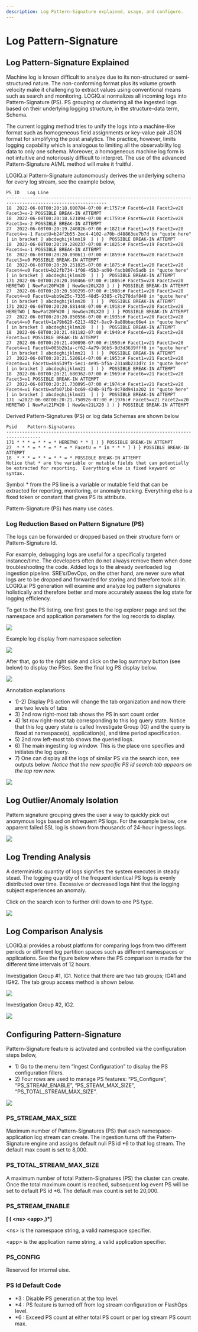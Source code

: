 ```yaml
---
description: Log Pattern-Signature explained, usage, and configure.
---
```


# Log Pattern-Signature

## Log Pattern-Signature Explained

Machine log is known difficult to analyze due to its non-structured or semi-structured nature.  The non-conforming format plus its volume growth velocity make it challenging to extract values using conventional means such as search and monitoring.  LOGIQ.ai normalizes all incoming logs into Pattern-Signature (PS).  PS grouping or clustering all the ingested logs based on their underlying logging structure, in the structure-data term, Schema.&#x20;

The current logging method tries to unify the logs into a machine-like format such as homogeneous field assignments or key-value pair JSON format for simplifying the post analytics.  The practice, however, limits logging capability which is analogous to limiting all the observability log data to only one schema.  Moreover, a homogeneous machine log form is not intuitive and notoriously difficult to interpret.  The use of the advanced Pattern-Signature AI/ML method will make it fruitful.&#x20;

LOGIQ.ai Pattern-Signature autonomously derives the underlying schema for every log stream, see the example below,

```
PS_ID	Log Line
------------------------------------------------------------------------------------------------------------
18	2022-06-08T00:20:18.600784-07:00 #:1757:# Facet6=v18 Facet2=v20 Facet3=v-2 POSSIBLE BREAK-IN ATTEMPT
18	2022-06-08T00:20:18.621094-07:00 #:1759:# Facet6=v18 Facet2=v20 Facet3=v-2 POSSIBLE BREAK-IN ATTEMPT
27	2022-06-08T00:20:19.240826-07:00 #:1821:# Facet1=v19 Facet2=v20 Facet4=v-1 FacetU=b24f2b55-2ec4-4102-a70b-d48863ee7b7d in "quote here"  [ in bracket ] abcdeghijklmn19  ] ) }  POSSIBLE BREAK-IN ATTEMPT
18	2022-06-08T00:20:19.280237-07:00 #:1825:# Facet5=v19 Facet2=v20 Facet4=v-1 POSSIBLE BREAK-IN ATTEMPT
18	2022-06-08T00:20:20.090611-07:00 #:1859:# Facet6=v20 Facet2=v20 Facet3=v0 POSSIBLE BREAK-IN ATTEMPT
18	2022-06-08T00:20:20.251025-07:00 #:1875:# Facet1=v20 Facet2=v20 Facet4=v0 FacetU=b22fb734-1f08-45b3-ad90-facb807e5adb in "quote here"  [ in bracket ] abcdeghijklmn20  ] ) }  POSSIBLE BREAK-IN ATTEMPT
171	2022-06-08T00:20:20.360466-07:00 #:1886:# Facet5=v20 Facet2=v20 HERETWO [ NewPat20FW20 ] NewGen20LX20 ] ) } POSSIBLE BREAK-IN ATTEMPT
27	2022-06-08T00:20:20.580295-07:00 #:1908:# Facet1=v20 Facet2=v20 Facet4=v0 FacetU=abb9e25c-7335-48d5-9385-c7b278daf840 in "quote here"  [ in bracket ] abcdeghijklmn20  ] ) }  POSSIBLE BREAK-IN ATTEMPT
171	2022-06-08T00:20:20.681448-07:00 #:1918:# Facet5=v20 Facet2=v20 HERETWO [ NewPat20FW20 ] NewGen20LX20 ] ) } POSSIBLE BREAK-IN ATTEMPT
27	2022-06-08T00:20:20.850556-07:00 #:1935:# Facet1=v20 Facet2=v20 Facet4=v0 FacetU=1e79b620-6213-492f-8ac9-9a88bbac66e4 in "quote here"  [ in bracket ] abcdeghijklmn20  ] ) }  POSSIBLE BREAK-IN ATTEMPT
18	2022-06-08T00:20:21.481182-07:00 #:1949:# Facet6=v21 Facet2=v20 Facet3=v1 POSSIBLE BREAK-IN ATTEMPT
27	2022-06-08T00:20:21.490098-07:00 #:1950:# Facet1=v21 Facet2=v20 Facet4=v1 FacetU=005b2b1a-cf62-4a79-96b5-9d3d3639fff8 in "quote here"  [ in bracket ] abcdeghijklmn21  ] ) }  POSSIBLE BREAK-IN ATTEMPT
27	2022-06-08T00:20:21.520614-07:00 #:1953:# Facet1=v21 Facet2=v20 Facet4=v1 FacetU=49a539fa-5ec1-4e95-bf5a-231a8b233d7c in "quote here"  [ in bracket ] abcdeghijklmn21  ] ) }  POSSIBLE BREAK-IN ATTEMPT
18	2022-06-08T00:20:21.680362-07:00 #:1969:# Facet6=v21 Facet2=v20 Facet3=v1 POSSIBLE BREAK-IN ATTEMPT
27	2022-06-08T00:20:21.730095-07:00 #:1974:# Facet1=v21 Facet2=v20 Facet4=v1 FacetU=afb071b0-bc69-424b-91fb-0c78d941a202 in "quote here"  [ in bracket ] abcdeghijklmn21  ] ) }  POSSIBLE BREAK-IN ATTEMPT
171	:w2022-06-08T00:20:21.750926-07:00 #:1976:# Facet5=v21 Facet2=v20 HERETWO [ NewPat21FW20 ] NewGen21LX20 ] ) } POSSIBLE BREAK-IN ATTEMPT

```

Derived Pattern-Signatures (PS) or log data Schemas are shown below

```
Psid	Pattern-Signatures
-----------------------------------------------------------------------------------
171	* * * = * * = * HERETWO * * ] ) } POSSIBLE BREAK-IN ATTEMPT
27	* * * = * * = * * = * FacetU = * in * * * ] ) } POSSIBLE BREAK-IN ATTEMPT
18	* * * = * * = * * = * POSSIBLE BREAK-IN ATTEMPT
Notice that * are the variable or mutable fields that can potentially be extracted for reporting.  Everything else is fixed keyword or syntax.  

```

Symbol \* from the PS line is a variable or mutable field that can be extracted for reporting, monitoring, or anomaly tracking.  Everything else is a fixed token or constant that gives PS its attribute.

Pattern-Signature (PS) has many use cases.

### Log Reduction Based on Pattern Signature (PS)

The logs can be forwarded or dropped based on their structure form or Pattern-Signature Id.&#x20;

For example, debugging logs are useful for a specifically targeted instance/time.  The developers often do not always remove them when done troubleshooting the code.  Added logs to the already overloaded log ingestion pipeline.  SRE’s/DevOps, on the other hand, are never sure what logs are to be dropped and forwarded for storing and therefore took all in.  LOGIQ.ai PS generation will examine and analyze log pattern signatures holistically and therefore better and more accurately assess the log state for logging efficiency.

To get to the PS listing, one first goes to the log explorer page and set the namespace and application parameters for the log records to display.&#x20;

![](../.gitbook/assets/t1-2022-06-21\_14-36-24.jpg)

Example log display from namespace selection

![](../.gitbook/assets/t2-ex-s1-2022-06-21\_13-25-25.jpg)

After that, go to the right side and click on the log summary button (see below) to display the PSes. See the final log PS display below.

![](../.gitbook/assets/t3-ex-s3aa-2022-06-21\_13-37-36.jpg)

Annotation explanations

* 1\)-2) Display PS action will change the tab organization and now there are two levels of tabs
* 3\) 2nd row right-most tab shows the PS in sort count order
* 4\) 1st row right-most tab corresponding to this log query state.  Notice that this log query state is called Investigate Group (IG) and the query is fixed at namespace(s), application(s), and time period specification.&#x20;
* 5\) 2nd row left-most tab shows the queried logs.
* 6\) The main ingesting log window.  This is the place one specifies and initiates the log query.
* 7\) One can display all the logs of similar PS via the search icon, see outputs below.  _Notice that the new specific PS id search tab appears on the top row now._

![](../.gitbook/assets/t4-ex-s4-2022-06-21\_14-11-10.jpg)

## Log Outlier/Anomaly Isolation

Pattern signature grouping gives the user a way to quickly pick out anonymous logs based on infrequent PS logs. For the example below, one apparent failed SSL log is shown from thousands of 24-hour ingress logs.

![](../.gitbook/assets/t5-2022-06-18\_04-02-55.jpg)

## Log Trending Analysis

A deterministic quantity of logs signifies the system executes in steady stead.  The logging quantity of the frequent identical PS logs is evenly distributed over time.  Excessive or decreased logs hint that the logging subject experiences an anomaly.&#x20;

Click on the search icon to further drill down to one PS type.&#x20;

![](<../.gitbook/assets/t6-clipboard-image (3).png>)

## Log Comparison Analysis

LOGIQ.ai provides a robust platform for comparing logs from two different periods or different log partition spaces such as different namespaces or applications.  See the figure below where the PS comparison is made for the different time intervals of 12 hours.&#x20;

Investigation Group #1, IG1.  Notice that there are two tab groups; IG#1 and IG#2.  The tab group access method is shown below.&#x20;

![](../.gitbook/assets/ig1-ig2-2022-06-21\_14-26-57.jpg)

Investigation Group #2, IG2.

![](../.gitbook/assets/t8-t5-2022-06-18\_04-02-55.jpg)

## Configuring Pattern-Signature

Pattern-Signature feature is activated and controlled via the configuration steps below,

* 1\) Go to the menu item “Ingest Configuration” to display the PS configuration fillers.
* 2\) Four rows are used to manage PS features: “PS\_Configure”, “PS\_STREAM\_ENABLE”, “PS\_STEAM\_MAX\_SIZE”, “PS\_TOTAL\_STREAM\_MAX\_SIZE”.

![](../.gitbook/assets/ps-cfg-1-2022-06-21\_20-36-10.jpg)

### PS\_STREAM\_MAX\_SIZE

Maximum number of Pattern-Signatures (PS) that each namespace-application log stream can create. The ingestion turns off the Pattern-Signature engine and assigns default null PS id \*6 to that log stream. The default max count is set to 8,000.

### PS\_TOTAL\_STREAM\_MAX\_SIZE

A maximum number of total Pattern-Signatures (PS) the cluster can create. Once the total maximum count is reached, subsequent log event PS will be set to default PS id \*6. The default max count is set to 20,000.

### PS\_STREAM\_ENABLE

**\[ ( \<ns> \<app>,)\*]**

\<ns> is the namespace string, a valid namespace specifier.

\<app> is the application name string, a valid application specifier.

### PS\_CONFIG

Reserved for internal uise.

### PS Id Default Code

* \*3 : Disable PS generation at the top level.
* \*4 : PS feature is turned off from log stream configuration or FlashOps level.
* \*6 : Exceed PS count at either total PS count or per log stream PS count max.
